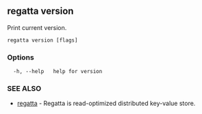 ## regatta version

Print current version.

```
regatta version [flags]
```

### Options

```
  -h, --help   help for version
```

### SEE ALSO

* [regatta](regatta.md)	 - Regatta is read-optimized distributed key-value store.

